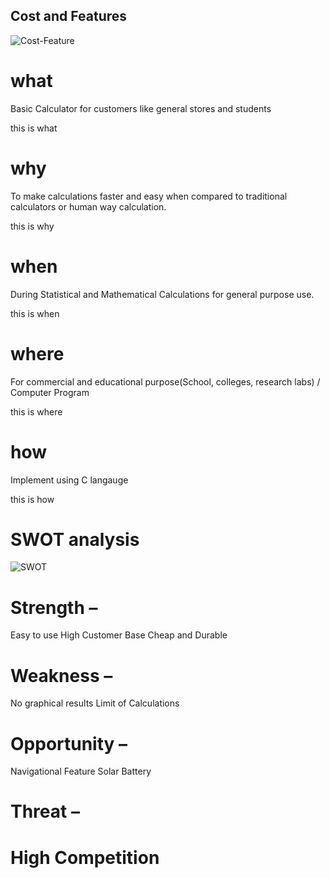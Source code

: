 ## Cost and Features
![Cost-Feature](https://user-images.githubusercontent.com/78854545/107904126-eab9d680-6f70-11eb-8748-46d2ac5ce955.png)


# what

Basic Calculator for customers like general stores and students

this is what
# why 

To make calculations faster and easy when compared to traditional calculators or human way
calculation.

this is why
# when 

During Statistical and Mathematical Calculations for general purpose use.

this is when 
# where

For commercial and educational purpose(School, colleges, research labs) / Computer Program

this is where

# how

Implement using C langauge

this is how

# SWOT analysis
![SWOT](https://user-images.githubusercontent.com/78870150/107905115-d2978680-6f73-11eb-8e90-d58f27d80df3.jpg)


# Strength –
 Easy to use
 High Customer Base
 Cheap and Durable

# Weakness –
 No graphical results
 Limit of Calculations

 # Opportunity –
 Navigational Feature
 Solar Battery

 # Threat –
High Competition
=======

